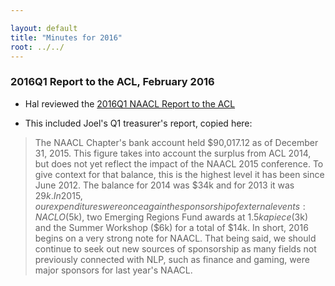 ```yaml
---

layout: default
title: "Minutes for 2016"
root: ../../
---
```


### 2016Q1 Report to the ACL, February 2016

-   Hal reviewed the [2016Q1 NAACL Report to the ACL](http://aclweb.org/adminwiki/index.php?title=2016Q1_Reports:_NAACL)

<!-- -->


-   This included Joel's Q1 treasurer's report, copied here:

> The NAACL Chapter's bank account held $90,017.12 as of December 31, 2015. This figure takes into account the surplus from ACL 2014, but does not yet reflect the impact of the NAACL 2015 conference. To give context for that balance, this is the highest level it has been since June 2012. The balance for 2014 was $34k and for 2013 it was $29k. In 2015, our expenditures were once again the sponsorship of external events: NACLO ($5k), two Emerging Regions Fund awards at $1.5k apiece ($3k) and the Summer Workshop ($6k) for a total of $14k. In short, 2016 begins on a very strong note for NAACL. That being said, we should continue to seek out new sources of sponsorship as many fields not previously connected with NLP, such as finance and gaming, were major sponsors for last year's NAACL.
